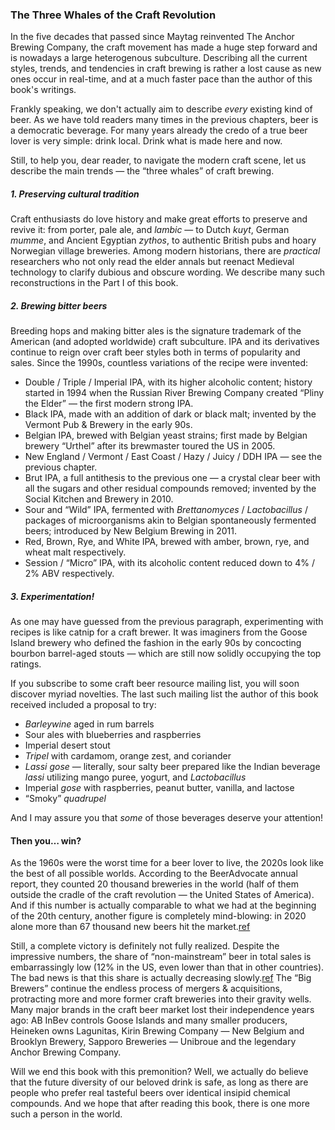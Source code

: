 ### The Three Whales of the Craft Revolution

In the five decades that passed since Maytag reinvented The Anchor Brewing Company, the craft movement has made a huge step forward and is nowadays a large heterogenous subculture. Describing all the current styles, trends, and tendencies in craft brewing is rather a lost cause as new ones occur in real-time, and at a much faster pace than the author of this book's writings.

Frankly speaking, we don't actually aim to describe *every* existing kind of beer. As we have told readers many times in the previous chapters, beer is a democratic beverage. For many years already the credo of a true beer lover is very simple: drink local. Drink what is made here and now.

Still, to help you, dear reader, to navigate the modern craft scene, let us describe the main trends — the “three whales” of craft brewing.

##### 1. Preserving cultural tradition

Craft enthusiasts do love history and make great efforts to preserve and revive it: from porter, pale ale, and *lambic* — to Dutch *kuyt*, German *mumme*, and Ancient Egyptian *zythos*, to authentic British pubs and hoary Norwegian village breweries. Among modern historians, there are *practical* researchers who not only read the elder annals but reenact Medieval technology to clarify dubious and obscure wording. We describe many such reconstructions in the Part I of this book.

##### 2. Brewing bitter beers

Breeding hops and making bitter ales is the signature trademark of the American (and adopted worldwide) craft subculture. IPA and its derivatives continue to reign over craft beer styles both in terms of popularity and sales. Since the 1990s, countless variations of the recipe were invented:
  * Double / Triple / Imperial IPA, with its higher alcoholic content; history started in 1994 when the Russian River Brewing Company created “Pliny the Elder” — the first modern strong IPA.
  * Black IPA, made with an addition of dark or black malt; invented by the Vermont Pub & Brewery in the early 90s.
  * Belgian IPA, brewed with Belgian yeast strains; first made by Belgian brewery “Urthel” after its brewmaster toured the US in 2005.
  * New England / Vermont / East Coast / Hazy / Juicy / DDH IPA — see the previous chapter.
  * Brut IPA, a full antithesis to the previous one — a crystal clear beer with all the sugars and other residual compounds removed; invented by the Social Kitchen and Brewery in 2010.
  * Sour and “Wild” IPA, fermented with *Brettanomyces* / *Lactobacillus* / packages of microorganisms akin to Belgian spontaneously fermented beers; introduced by New Belgium Brewing in 2011.
  * Red, Brown, Rye, and White IPA, brewed with amber, brown, rye, and wheat malt respectively.
  * Session / “Micro” IPA, with its alcoholic content reduced down to 4% / 2% ABV respectively.

##### 3. Experimentation!

As one may have guessed from the previous paragraph, experimenting with recipes is like catnip for a craft brewer. It was imaginers from the Goose Island brewery who defined the fashion in the early 90s by concocting bourbon barrel-aged stouts — which are still now solidly occupying the top ratings.

If you subscribe to some craft beer resource mailing list, you will soon discover myriad novelties. The last such mailing list the author of this book received included a proposal to try:
  * *Barleywine* aged in rum barrels
  * Sour ales with blueberries and raspberries
  * Imperial desert stout
  * *Tripel* with cardamom, orange zest, and coriander
  * *Lassi gose* — literally, sour salty beer prepared like the Indian beverage *lassi* utilizing mango puree, yogurt, and *Lactobacillus*
  * Imperial *gose* with raspberries, peanut butter, vanilla, and lactose
  * “Smoky” *quadrupel*

And I may assure you that *some* of those beverages deserve your attention!

#### Then you… win?

As the 1960s were the worst time for a beer lover to live, the 2020s look like the best of all possible worlds. According to the BeerAdvocate annual report, they counted 20 thousand breweries in the world (half of them outside the cradle of the craft revolution — the United States of America). And if this number is actually comparable to what we had at the beginning of the 20th century, another figure is completely mind-blowing: in 2020 alone more than 67 thousand new beers hit the market.[ref](https://www.beeradvocate.com/articles/18304/the-year-in-beer-breaking-down-2020/)

Still, a complete victory is definitely not fully realized. Despite the impressive numbers, the share of “non-mainstream” beer in total sales is embarrassingly low (12% in the US, even lower than that in other countries). The bad news is that this share is actually decreasing slowly.[ref](https://fortune.com/2021/04/06/craft-brewers-2020-sales-market-share-closings-beer-independent-brewers-association/) The “Big Brewers” continue the endless process of mergers & acquisitions, protracting more and more former craft breweries into their gravity wells. Many major brands in the craft beer market lost their independence years ago: AB InBev controls Goose Islands and many smaller producers, Heineken owns Lagunitas, Kirin Brewing Company — New Belgium and Brooklyn Brewery, Sapporo Breweries — Unibroue and the legendary Anchor Brewing Company.

Will we end this book with this premonition? Well, we actually do believe that the future diversity of our beloved drink is safe, as long as there are people who prefer real tasteful beers over identical insipid chemical compounds. And we hope that after reading this book, there is one more such a person in the world.